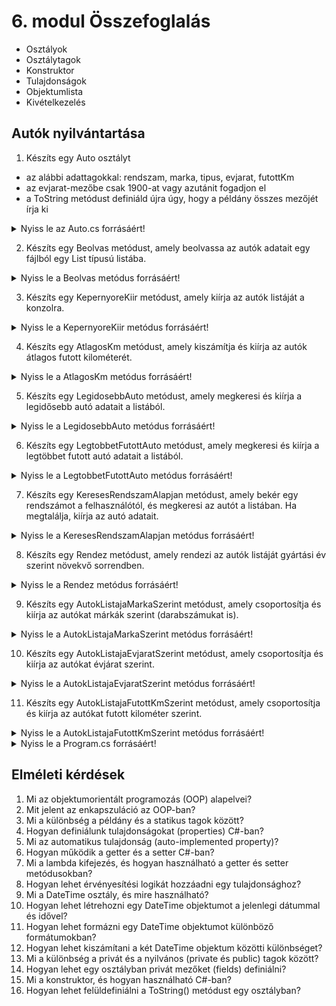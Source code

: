 # 6. modul Összefoglalás

- Osztályok
- Osztálytagok
- Konstruktor
- Tulajdonságok
- Objektumlista
- Kivételkezelés

## Autók nyilvántartása
1. Készíts egy Auto osztályt
  - az alábbi adattagokkal: rendszam, marka, tipus, evjarat, futottKm
  - az evjarat-mezőbe csak 1900-at vagy azutánit fogadjon el
  - a ToString metódust definiáld újra úgy, hogy a példány összes mezőjét írja ki

<details>
<summary>Nyiss le az Auto.cs forrásáért!</summary>

### `Auto.cs` példa:
```c#
class Auto
    {
        string _rendszam;
        string _marka;
        string _tipus;
        int _evjarat;
        int _futottKm;

        public Auto(string rendszam, string marka, string tipus, int evjarat, int futottKm)
        {
            Rendszam = rendszam;
            Marka = marka;
            Tipus = tipus;
            Evjarat = evjarat;
            FutottKm = futottKm;
        }

        public string Rendszam { get => _rendszam; set => _rendszam = value; }
        public string Marka { get => _marka; set => _marka = value; }
        public string Tipus { get => _tipus; set => _tipus = value; }
        public int Evjarat {
            get => _evjarat;
            set
            {
                if (value>=1900 && value<=DateTime.Now.Year)
                {
                    _evjarat = value;
                }
                else
                {
                    throw new ArgumentException("Az évjárat kívül esik a megadható tartományon");
                }
            }
        }
        public int FutottKm { get => _futottKm; set => _futottKm = value; }

        public override string ToString()
        {
            return $"{this.Rendszam}, {this.Marka}, {this.Tipus}, {this.Evjarat}, {this.FutottKm}";
        }
    }
}
```
</details>

2. Készíts egy Beolvas metódust, amely beolvassa az autók adatait egy fájlból egy List<Auto> típusú listába.
<details>
<summary>Nyiss le a Beolvas metódus forrásáért!</summary>

### `Beolvas` példa:
```c#
/// <summary>
/// Beolvassa a fájl sorait listában Auto példányokba
/// </summary>
static List<Auto> Beolvas()
{
    List<Auto> a = new List<Auto>();
    try
    {
        using (StreamReader sr = new StreamReader("autok.csv", Encoding.UTF8))
        {
            string sor;
            while ((sor = sr.ReadLine()) != null)
            {
                string[] seged = sor.Split(',');
                a.Add(new Auto(seged[0], seged[1], seged[2], Convert.ToInt32(seged[3]), Convert.ToInt32(seged[4])));
            }
        }
    }
    catch (Exception ex)
    {
        Console.WriteLine($"Hiba: {ex.Message}");
        Console.ReadKey();
        Environment.Exit(1);
    }
    return a;
}
```
</details>

3. Készíts egy KepernyoreKiir metódust, amely kiírja az autók listáját a konzolra.
<details>
<summary>Nyiss le a KepernyoreKiir metódus forrásáért!</summary>

### `KepernyoreKiir` példa:
```c#
/// <summary>
/// Kiírja képernyőre az autok lista tartalmat
/// </summary>
/// <param name="a">autok</param>
/// <param name="cim">rendezés előtt vagy után</param>
static void KepernyoreKiir(List<Auto> a, string cim)
{
    Console.WriteLine($"\n{cim}");
    foreach (Auto auto in a)
    {
        Console.WriteLine(auto);
    }
   
    //a.ForEach(x => Console.WriteLine(x));
}
```
</details>

4. Készíts egy AtlagosKm metódust, amely kiszámítja és kiírja az autók átlagos futott kilométerét.
<details>
<summary>Nyiss le a AtlagosKm metódus forrásáért!</summary>

### `AtlagosKm` példa:
```c#
static void AtlagosKm(List<Auto> a)
{
    //double atlag = a.Average(auto => auto.FutottKm);
    double osszeg = 0;
    foreach (Auto auto in a)
    {
        osszeg += auto.FutottKm;
    }
    double atlag = osszeg / a.Count();
    Console.WriteLine($"Az autók átlagos futott km: {atlag:f2}");
}
```
</details>

5. Készíts egy LegidosebbAuto metódust, amely megkeresi és kiírja a legidősebb autó adatait a listából.
<details>
<summary>Nyiss le a LegidosebbAuto metódus forrásáért!</summary>

### `LegidosebbAuto` példa:
```c#
static void LegidosebbAuto(List<Auto> a)
{
    //Auto legidosebbAuto = a.MinBy(auto => auto.Evjarat);
    ///
    Auto legidosebbAuto = a[0];
    foreach (Auto auto in a)
    {
        if (auto.GyartasiEv < legidosebbAuto.GyartasiEv)
        {
            legidosebbAuto = auto;
        }
    }
    ///
    Auto legidosebbAuto = a.OrderBy(auto => auto.Evjarat).FirstOrDefault();
    Console.WriteLine($"\nLegidősebb autó adatai: {legidosebbAuto}");
}
```
</details>

6. Készíts egy LegtobbetFutottAuto metódust, amely megkeresi és kiírja a legtöbbet futott autó adatait a listából.
<details>
<summary>Nyiss le a LegtobbetFutottAuto metódus forrásáért!</summary>

### `LegtobbetFutottAuto` példa:
```c#
static void LegtobbetFutottAuto(List<Auto> a)
{
    //Auto legtobbetFutottAuto = a.MaxBy(auto => auto.FutottKm);
    ///
    Auto legtobbetFutottAuto = a[0];
    foreach (Auto auto in a)
    {
        if (auto.FutottKm > legtobbetFutottAuto.FutottKm)
        {
            legtobbetFutottAuto = auto;
        }
    }///
    Auto legtobbetFutottAuto = a.OrderByDescending(auto => auto.FutottKm).FirstOrDefault();
    Console.WriteLine($"\nLegtöbett futott km autó adatai: {legtobbetFutottAuto}");
}
```
</details>


7. Készíts egy KeresesRendszamAlapjan metódust, amely bekér egy rendszámot a felhasználótól, és megkeresi az autót a listában. Ha megtalálja, kiírja az autó adatait.
<details>
<summary>Nyiss le a KeresesRendszamAlapjan metódus forrásáért!</summary>

### `KeresesRendszamAlapjan` példa:
```c#
static void KeresesRendszamAlapjan(List<Auto> a)
{
    Console.Write("Kérem a rendszámot: ");
    string keresesRendszam = Console.ReadLine();
    Auto megtalaltAuto = null;
    foreach (Auto auto in a)
    {
        if (auto.Rendszam.Equals(keresesRendszam, StringComparison.OrdinalIgnoreCase))
        {
            megtalaltAuto = auto;
            break;
        }
    }
    if (megtalaltAuto == null)
    {
        Console.WriteLine("Nincs ilyen adat");
    }
    else
    {
        Console.WriteLine(megtalaltAuto);
    }
}
```
</details>

8. Készíts egy Rendez metódust, amely rendezi az autók listáját gyártási év szerint növekvő sorrendben.
<details>
<summary>Nyiss le a Rendez metódus forrásáért!</summary>

### `Rendez` példa:
```c#
static List<Auto> Rendez(List<Auto> a)
{
    //a.Sort((x, y) => x.GyartasiEv.CompareTo(y.GyartasiEv));
    ///
    for (int i = 0; i < a.Count - 1; i++)
    {
        for (int j = 0; j < a.Count - i - 1; j++)
        {
            if (a[j].GyartasiEv > a[j + 1].GyartasiEv)
            {
                // Csere
                Auto temp = a[j];
                a[j] = a[j + 1];
                a[j + 1] = temp;
            }
        }
    }///
    return a;
}
```
</details>

9. Készíts egy AutokListajaMarkaSzerint metódust, amely csoportosítja és kiírja az autókat márkák szerint (darabszámukat is).
<details>
<summary>Nyiss le a AutokListajaMarkaSzerint metódus forrásáért!</summary>

### `AutokListajaMarkaSzerint` példa:
```c#
static void AutokListajaMarkaSzerint(List<Auto> a)
{
    Console.WriteLine("\nAz autók csoportosítva márka szerint: ");
    //Csoportosítás márka szerint:
    Dictionary<string, List<Auto>> autokMarkaSzerint = new Dictionary<string, List<Auto>>();
    foreach (Auto auto in a)
    {
        if (!autokMarkaSzerint.ContainsKey(auto.Marka))
        {
            autokMarkaSzerint[auto.Marka] = new List<Auto>();
        }
        autokMarkaSzerint[auto.Marka].Add(auto);
    }
    //IEnumerable<IGrouping<string, Auto>> autokMarkaSzerint = a.GroupBy(auto => auto.Marka);

    //Csoportok kiírása
    foreach (KeyValuePair<string, List<Auto>> markakCsoport in autokMarkaSzerint)
    {
        Console.WriteLine($"{markakCsoport.Key} ({markakCsoport.Value.Count()}db)");
        foreach (Auto csoportbeliAuto in markakCsoport.Value)
        {
            Console.WriteLine($"  {csoportbeliAuto}");
        }
    }
   
    /*foreach (IGrouping<string, Auto> csoport in autokMarkaSzerint)
    {
      Console.WriteLine($"{csoport.Key}: {csoport.Count()} db");
      foreach (Auto auto in csoport)
      {
          Console.WriteLine($"\t{auto}");
      }
    }*/
}
```
</details>
  
10. Készíts egy AutokListajaEvjaratSzerint metódust, amely csoportosítja és kiírja az autókat évjárat szerint.
<details>
<summary>Nyiss le a AutokListajaEvjaratSzerint metódus forrásáért!</summary>

### `AutokListajaEvjaratSzerint` példa:
```c#
static void AutokListajaEvjaratSzerint(List<Auto> a)
{
    Console.WriteLine("\nAz autók csoportosítva évjárat szerint: ");
    //Csoportosítás márka szerint:
    var autokEvjaratSzerint = a.GroupBy(auto => auto.Evjarat);

    //Csoportok kiírása
    foreach (var evjaratCsoport in autokEvjaratSzerint)
    {
        Console.WriteLine(evjaratCsoport.Key);
        foreach (var csoportbeliAuto in evjaratCsoport)
        {
            Console.WriteLine($"  {csoportbeliAuto}");
        }
    }
}
```
</details>

11. Készíts egy AutokListajaFutottKmSzerint metódust, amely csoportosítja és kiírja az autókat futott kilométer szerint.

<details>
<summary>Nyiss le a AutokListajaFutottKmSzerint metódus forrásáért!</summary>

### `AutokListajaFutottKmSzerint` példa:
```c#
static void AutokListajaFutottKmSzerint(List<Auto> a)
{
    Console.Write("\nAdj meg egy kilométer értéket: ");
    int keresettKm = int.Parse(Console.ReadLine());
    List<Auto> kmAutok = a.FindAll(auto => auto.FutottKm > keresettKm);
    Console.WriteLine($"\n{keresettKm} km felett futott autók:");
    foreach (var auto in kmAutok)
    {
        Console.WriteLine(auto);
    }
}
```
</details>

<details>
<summary>Nyiss le a Program.cs forrásáért!</summary>

### `Program.cs` példa:
```c#
static void Main(string[] args){
    List<Auto> autok = Beolvas();
    KepernyoreKiir(autok,"Autók listája");
    List<Auto> autokRendezveGyartasiEvSzerint = Rendez(new List<Auto>(autok));
    KepernyoreKiir(autokRendezveGyartasiEvSzerint, "Autók gyártási év szerint rendezett listája");
    KeresesRendszamAlapjan(autok);
    LegidosebbAuto(autok);
    LegtobbetFutottAuto(autok);
    AtlagosKm(autok);
    AutokListajaMarkaSzerint(autok);
    AutokListajaEvjaratSzerint(autok);
    AutokListajaFutottKmSzerint(autok);

    Console.WriteLine("Nyomj egy billentyűt a kilépéshez");
    Console.ReadKey();
}    

```
</details>


## Elméleti kérdések
1. Mi az objektumorientált programozás (OOP) alapelvei?
2. Mit jelent az enkapszuláció az OOP-ban?
3. Mi a különbség a példány és a statikus tagok között?
4. Hogyan definiálunk tulajdonságokat (properties) C#-ban?
5. Mi az automatikus tulajdonság (auto-implemented property)?
6. Hogyan működik a getter és a setter C#-ban?
7. Mi a lambda kifejezés, és hogyan használható a getter és setter metódusokban?
8. Hogyan lehet érvényesítési logikát hozzáadni egy tulajdonsághoz?
9. Mi a DateTime osztály, és mire használható?
10. Hogyan lehet létrehozni egy DateTime objektumot a jelenlegi dátummal és idővel?
11. Hogyan lehet formázni egy DateTime objektumot különböző formátumokban?
12. Hogyan lehet kiszámítani a két DateTime objektum közötti különbséget?
13. Mi a különbség a privát és a nyilvános (private és public) tagok között?
14. Hogyan lehet egy osztályban privát mezőket (fields) definiálni?
15. Mi a konstruktor, és hogyan használható C#-ban?
16. Hogyan lehet felüldefiniálni a ToString() metódust egy osztályban?
